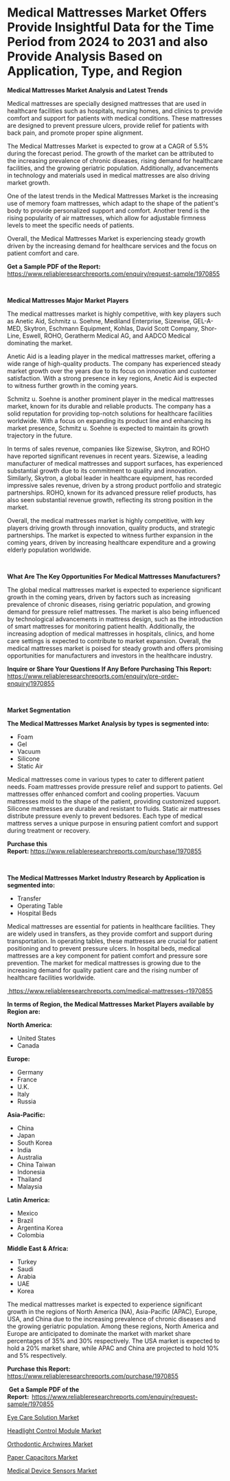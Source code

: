 <p><h1>Medical Mattresses Market Offers Provide Insightful Data for the Time Period from 2024 to 2031 and also Provide Analysis Based on Application, Type, and Region</h1></p><p><strong>Medical Mattresses Market Analysis and Latest Trends</strong></p>
<p><p>Medical mattresses are specially designed mattresses that are used in healthcare facilities such as hospitals, nursing homes, and clinics to provide comfort and support for patients with medical conditions. These mattresses are designed to prevent pressure ulcers, provide relief for patients with back pain, and promote proper spine alignment.</p><p>The Medical Mattresses Market is expected to grow at a CAGR of 5.5% during the forecast period. The growth of the market can be attributed to the increasing prevalence of chronic diseases, rising demand for healthcare facilities, and the growing geriatric population. Additionally, advancements in technology and materials used in medical mattresses are also driving market growth.</p><p>One of the latest trends in the Medical Mattresses Market is the increasing use of memory foam mattresses, which adapt to the shape of the patient's body to provide personalized support and comfort. Another trend is the rising popularity of air mattresses, which allow for adjustable firmness levels to meet the specific needs of patients.</p><p>Overall, the Medical Mattresses Market is experiencing steady growth driven by the increasing demand for healthcare services and the focus on patient comfort and care.</p></p>
<p><strong>Get a Sample PDF of the Report:&nbsp;</strong> <a href="https://www.reliableresearchreports.com/enquiry/request-sample/1970855">https://www.reliableresearchreports.com/enquiry/request-sample/1970855</a></p>
<p>&nbsp;</p>
<p><strong>Medical Mattresses Major Market Players</strong></p>
<p><p>The medical mattresses market is highly competitive, with key players such as Anetic Aid, Schmitz u. Soehne, Mediland Enterprise, Sizewise, GEL-A-MED, Skytron, Eschmann Equipment, Kohlas, David Scott Company, Shor-Line, Eswell, ROHO, Geratherm Medical AG, and AADCO Medical dominating the market.</p><p>Anetic Aid is a leading player in the medical mattresses market, offering a wide range of high-quality products. The company has experienced steady market growth over the years due to its focus on innovation and customer satisfaction. With a strong presence in key regions, Anetic Aid is expected to witness further growth in the coming years.</p><p>Schmitz u. Soehne is another prominent player in the medical mattresses market, known for its durable and reliable products. The company has a solid reputation for providing top-notch solutions for healthcare facilities worldwide. With a focus on expanding its product line and enhancing its market presence, Schmitz u. Soehne is expected to maintain its growth trajectory in the future.</p><p>In terms of sales revenue, companies like Sizewise, Skytron, and ROHO have reported significant revenues in recent years. Sizewise, a leading manufacturer of medical mattresses and support surfaces, has experienced substantial growth due to its commitment to quality and innovation. Similarly, Skytron, a global leader in healthcare equipment, has recorded impressive sales revenue, driven by a strong product portfolio and strategic partnerships. ROHO, known for its advanced pressure relief products, has also seen substantial revenue growth, reflecting its strong position in the market.</p><p>Overall, the medical mattresses market is highly competitive, with key players driving growth through innovation, quality products, and strategic partnerships. The market is expected to witness further expansion in the coming years, driven by increasing healthcare expenditure and a growing elderly population worldwide.</p></p>
<p>&nbsp;</p>
<p><strong>What Are The Key Opportunities For Medical Mattresses Manufacturers?</strong></p>
<p><p>The global medical mattresses market is expected to experience significant growth in the coming years, driven by factors such as increasing prevalence of chronic diseases, rising geriatric population, and growing demand for pressure relief mattresses. The market is also being influenced by technological advancements in mattress design, such as the introduction of smart mattresses for monitoring patient health. Additionally, the increasing adoption of medical mattresses in hospitals, clinics, and home care settings is expected to contribute to market expansion. Overall, the medical mattresses market is poised for steady growth and offers promising opportunities for manufacturers and investors in the healthcare industry.</p></p>
<p><strong>Inquire or Share Your Questions If Any Before Purchasing This Report:</strong> <a href="https://www.reliableresearchreports.com/enquiry/pre-order-enquiry/1970855">https://www.reliableresearchreports.com/enquiry/pre-order-enquiry/1970855</a></p>
<p>&nbsp;</p>
<p><strong>Market Segmentation</strong></p>
<p><strong>The Medical Mattresses Market Analysis by types is segmented into:</strong></p>
<p><ul><li>Foam</li><li>Gel</li><li>Vacuum</li><li>Silicone</li><li>Static Air</li></ul></p>
<p><p>Medical mattresses come in various types to cater to different patient needs. Foam mattresses provide pressure relief and support to patients. Gel mattresses offer enhanced comfort and cooling properties. Vacuum mattresses mold to the shape of the patient, providing customized support. Silicone mattresses are durable and resistant to fluids. Static air mattresses distribute pressure evenly to prevent bedsores. Each type of medical mattress serves a unique purpose in ensuring patient comfort and support during treatment or recovery.</p></p>
<p><strong>Purchase this Report:&nbsp;</strong><a href="https://www.reliableresearchreports.com/purchase/1970855">https://www.reliableresearchreports.com/purchase/1970855</a></p>
<p>&nbsp;</p>
<p><strong>The Medical Mattresses Market Industry Research by Application is segmented into:</strong></p>
<p><ul><li>Transfer</li><li>Operating Table</li><li>Hospital Beds</li></ul></p>
<p><p>Medical mattresses are essential for patients in healthcare facilities. They are widely used in transfers, as they provide comfort and support during transportation. In operating tables, these mattresses are crucial for patient positioning and to prevent pressure ulcers. In hospital beds, medical mattresses are a key component for patient comfort and pressure sore prevention. The market for medical mattresses is growing due to the increasing demand for quality patient care and the rising number of healthcare facilities worldwide.</p></p>
<p><a href="https://www.reliableresearchreports.com/medical-mattresses-r1970855">&nbsp;https://www.reliableresearchreports.com/medical-mattresses-r1970855</a></p>
<p><strong>In terms of Region, the Medical Mattresses Market Players available by Region are:</strong></p>
<p>
    <p> <strong> North America: </strong>
        <ul>
            <li>United States</li>
            <li>Canada</li>
        </ul>
        </p> 
    <p> <strong> Europe: </strong>
        <ul>
            <li>Germany</li>
            <li>France</li>
            <li>U.K.</li>
            <li>Italy</li>
            <li>Russia</li>
        </ul>
        </p> 
    <p> <strong> Asia-Pacific: </strong>
        <ul>
            <li>China</li>
            <li>Japan</li>
            <li>South Korea</li>
            <li>India</li>
            <li>Australia</li>
            <li>China Taiwan</li>
            <li>Indonesia</li>
            <li>Thailand</li>
            <li>Malaysia</li>
        </ul>
        </p> 
    <p> <strong> Latin America: </strong>
        <ul>
            <li>Mexico</li>
            <li>Brazil</li>
            <li>Argentina Korea</li>
            <li>Colombia</li>
        </ul>
        </p> 
    <p> <strong> Middle East & Africa: </strong>
        <ul>
            <li>Turkey</li>
            <li>Saudi</li>
            <li>Arabia</li>
            <li>UAE</li>
            <li>Korea</li>
        </ul>
    </p>
    </p>
<p><p>The medical mattresses market is expected to experience significant growth in the regions of North America (NA), Asia-Pacific (APAC), Europe, USA, and China due to the increasing prevalence of chronic diseases and the growing geriatric population. Among these regions, North America and Europe are anticipated to dominate the market with market share percentages of 35% and 30% respectively. The USA market is expected to hold a 20% market share, while APAC and China are projected to hold 10% and 5% respectively.</p></p>
<p><strong>Purchase this Report: </strong><a href="https://www.reliableresearchreports.com/purchase/1970855">https://www.reliableresearchreports.com/purchase/1970855</a></p>
<p>&nbsp;<strong>Get a Sample PDF of the Report:&nbsp;&nbsp;</strong><a href="https://www.reliableresearchreports.com/enquiry/request-sample/1970855">https://www.reliableresearchreports.com/enquiry/request-sample/1970855</a></p>
<p><strong></strong></p>
<p><p><a href="https://github.com/vregtldg37/Market-Research-Report-List-1/blob/main/eye-care-solution-market.md">Eye Care Solution Market</a></p><p><a href="https://medium.com/@joeyojholms59/insights-into-the-headlight-control-module-market-size-which-is-expanding-with-a-4-6-7948b8b3faed">Headlight Control Module Market</a></p><p><a href="https://github.com/rslnowrouzi/Market-Research-Report-List-1/blob/main/orthodontic-archwires-market.md">Orthodontic Archwires Market</a></p><p><a href="https://medium.com/@alan.ball8990/global-paper-capacitors-market-trends-insights-into-growth-opportunities-and-challenges-forecasted-ce6db9c15cd9">Paper Capacitors Market</a></p><p><a href="https://medium.com/@robeathews675666/insights-into-the-medical-device-sensors-market-market-players-market-size-geographical-regions-6aa99692e150">Medical Device Sensors Market</a></p></p>
